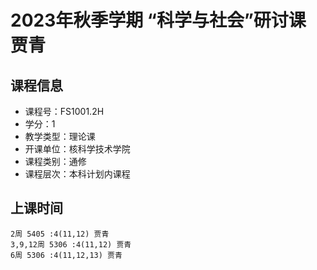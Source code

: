 # 2023年秋季学期 “科学与社会”研讨课 贾青






## 课程信息

- 课程号：FS1001.2H
- 学分：1
- 教学类型：理论课
- 开课单位：核科学技术学院
- 课程类别：通修
- 课程层次：本科计划内课程

## 上课时间

```
2周 5405 :4(11,12) 贾青
3,9,12周 5306 :4(11,12) 贾青
6周 5306 :4(11,12,13) 贾青
```

